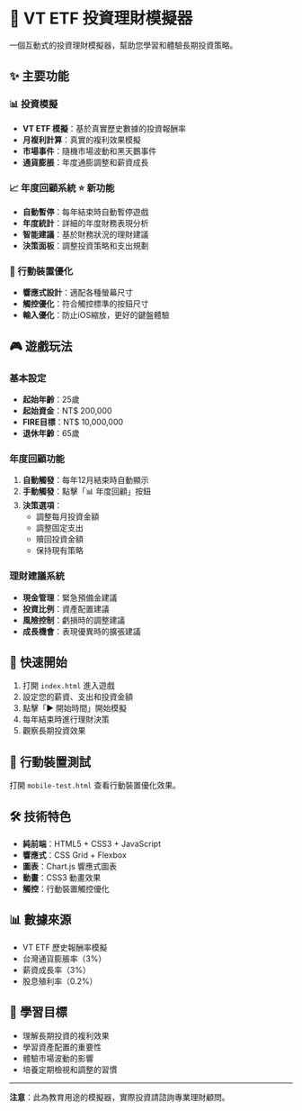 # 🎯 VT ETF 投資理財模擬器

一個互動式的投資理財模擬器，幫助您學習和體驗長期投資策略。

## ✨ 主要功能

### 📊 投資模擬
- **VT ETF 模擬**：基於真實歷史數據的投資報酬率
- **月複利計算**：真實的複利效果模擬
- **市場事件**：隨機市場波動和黑天鵝事件
- **通貨膨脹**：年度通膨調整和薪資成長

### 📈 年度回顧系統 ⭐ 新功能
- **自動暫停**：每年結束時自動暫停遊戲
- **年度統計**：詳細的年度財務表現分析
- **智能建議**：基於財務狀況的理財建議
- **決策面板**：調整投資策略和支出規劃

### 📱 行動裝置優化
- **響應式設計**：適配各種螢幕尺寸
- **觸控優化**：符合觸控標準的按鈕尺寸
- **輸入優化**：防止iOS縮放，更好的鍵盤體驗

## 🎮 遊戲玩法

### 基本設定
- **起始年齡**：25歲
- **起始資金**：NT$ 200,000
- **FIRE目標**：NT$ 10,000,000
- **退休年齡**：65歲

### 年度回顧功能
1. **自動觸發**：每年12月結束時自動顯示
2. **手動觸發**：點擊「📊 年度回顧」按鈕
3. **決策選項**：
   - 調整每月投資金額
   - 調整固定支出
   - 贖回投資金額
   - 保持現有策略

### 理財建議系統
- **現金管理**：緊急預備金建議
- **投資比例**：資產配置建議
- **風險控制**：虧損時的調整建議
- **成長機會**：表現優異時的擴張建議

## 🚀 快速開始

1. 打開 `index.html` 進入遊戲
2. 設定您的薪資、支出和投資金額
3. 點擊「▶️ 開始時間」開始模擬
4. 每年結束時進行理財決策
5. 觀察長期投資效果

## 📱 行動裝置測試

打開 `mobile-test.html` 查看行動裝置優化效果。

## 🛠️ 技術特色

- **純前端**：HTML5 + CSS3 + JavaScript
- **響應式**：CSS Grid + Flexbox
- **圖表**：Chart.js 響應式圖表
- **動畫**：CSS3 動畫效果
- **觸控**：行動裝置觸控優化

## 📊 數據來源

- VT ETF 歷史報酬率模擬
- 台灣通貨膨脹率（3%）
- 薪資成長率（3%）
- 股息殖利率（0.2%）

## 🎯 學習目標

- 理解長期投資的複利效果
- 學習資產配置的重要性
- 體驗市場波動的影響
- 培養定期檢視和調整的習慣

---

**注意**：此為教育用途的模擬器，實際投資請諮詢專業理財顧問。
